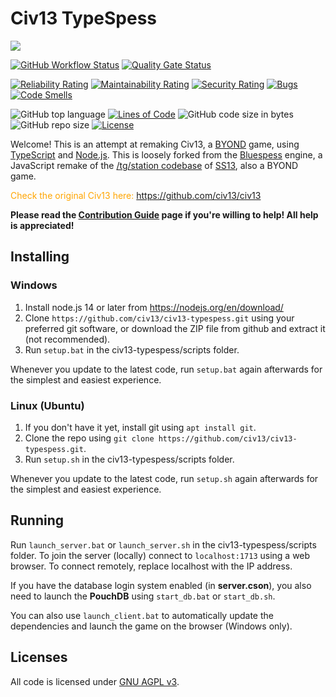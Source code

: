 # Civ13 TypeSpess

![](https://i.imgur.com/napac0L.png)

[![GitHub Workflow Status](https://img.shields.io/github/actions/workflow/status/civ13/civ13-typespess/node.js.yml?branch=master)](https://github.com/Civ13/civ13-typespess/actions)
[![Quality Gate Status](https://sonarcloud.io/api/project_badges/measure?project=Civ13_civ13-typespess&metric=alert_status)](https://sonarcloud.io/dashboard?id=Civ13_civ13-typespess)

[![Reliability Rating](https://sonarcloud.io/api/project_badges/measure?project=Civ13_civ13-typespess&metric=reliability_rating)](https://sonarcloud.io/dashboard?id=Civ13_civ13-typespess)
[![Maintainability Rating](https://sonarcloud.io/api/project_badges/measure?project=Civ13_civ13-typespess&metric=sqale_rating)](https://sonarcloud.io/dashboard?id=Civ13_civ13-typespess)
[![Security Rating](https://sonarcloud.io/api/project_badges/measure?project=Civ13_civ13-typespess&metric=security_rating)](https://sonarcloud.io/dashboard?id=Civ13_civ13-typespess)
[![Bugs](https://sonarcloud.io/api/project_badges/measure?project=Civ13_civ13-typespess&metric=bugs)](https://sonarcloud.io/dashboard?id=Civ13_civ13-typespess)
[![Code Smells](https://sonarcloud.io/api/project_badges/measure?project=Civ13_civ13-typespess&metric=code_smells)](https://sonarcloud.io/dashboard?id=Civ13_civ13-typespess)

![GitHub top language](https://img.shields.io/github/languages/top/civ13/civ13-typespess)
[![Lines of Code](https://sonarcloud.io/api/project_badges/measure?project=Civ13_civ13-typespess&metric=ncloc)](https://sonarcloud.io/dashboard?id=Civ13_civ13-typespess)
![GitHub code size in bytes](https://img.shields.io/github/languages/code-size/civ13/civ13-typespess)
![GitHub repo size](https://img.shields.io/github/repo-size/civ13/civ13-typespess)
[![License](https://img.shields.io/github/license/civ13/civ13-typespess?color=blue)](https://github.com/Civ13/civ13-typespess/blob/master/LICENSE.md)

Welcome! This is an attempt at remaking Civ13, a [BYOND](http://www.byond.com/) game, using [TypeScript](https://www.typescriptlang.org/) and [Node.js](https://nodejs.org/). This is loosely forked from the [Bluespess](https://github.com/Bluespess) engine, a JavaScript remake of the [/tg/station codebase](https://github.com/tgstation/tgstation) of [SS13](http://www.byond.com/games/Exadv1/SpaceStation13), also a BYOND game.

<span style="color:orange">Check the original Civ13 here: https://github.com/civ13/civ13</span>

**Please read the [Contribution Guide](.github/CONTRIBUTING.md) page if you're willing to help! All help is appreciated!**

## Installing

### Windows

1. Install node.js 14 or later from https://nodejs.org/en/download/
2. Clone `https://github.com/civ13/civ13-typespess.git` using your preferred git software, or download the ZIP file from github and extract it (not recommended).
3. Run `setup.bat` in the civ13-typespess/scripts folder.

Whenever you update to the latest code, run `setup.bat` again afterwards for the simplest and easiest experience.

### Linux (Ubuntu)

1. If you don't have it yet, install git using `apt install git`.
2. Clone the repo using `git clone https://github.com/civ13/civ13-typespess.git`.
3. Run `setup.sh` in the civ13-typespess/scripts folder.

Whenever you update to the latest code, run `setup.sh` again afterwards for the simplest and easiest experience.

## Running

Run `launch_server.bat` or `launch_server.sh` in the civ13-typespess/scripts folder. To join the server (locally) connect to `localhost:1713` using a web browser. To connect remotely, replace localhost with the IP address.

If you have the database login system enabled (in **server.cson**), you also need to launch the **PouchDB** using `start_db.bat` or `start_db.sh`.

You can also use `launch_client.bat` to automatically update the dependencies and launch the game on the browser (Windows only).

## Licenses

All code is licensed under [GNU AGPL v3](https://www.gnu.org/licenses/agpl-3.0.html).
